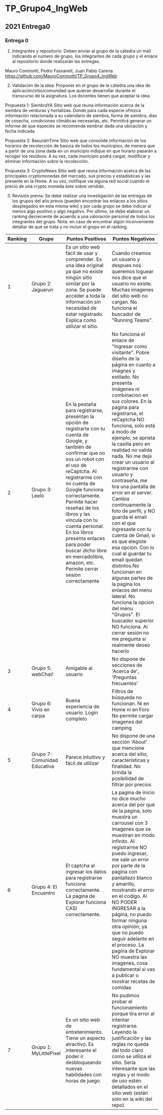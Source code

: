 # TP_Grupo4_IngWeb

## 2021 Entrega0

### Entrega 0
1. Integrantes y repositorio: Deben enviar al grupo de la cátedra un mail indicando el número de grupo, los integrantes de cada grupo y el enlace al repositorio donde realizarán las entregas.

Mauro Cominotti, Pedro Fassaneli, Juan Pablo Carena
https://github.com/MauroCominotti/TP_Grupo4_IngWeb

2. Validación de la idea: Proponer en el grupo de la cátedra una idea de aplicación/sitio/comunidad que quieran desarrollar durante el transcurso de la asignatura. Los docentes tienen que aceptar la idea.

Propuesta 1: SiembraYA
Sitio web que reuna información acerca de la siembra de verduras y hortalizas.
Donde para cada especie ofrezca información relacionada a su calendario de siembra, forma de siembra, días de cosecha, condiciones climáticas necesarias, etc.
Permitirá generar un informe de que especies se recomienda sembrar dada una ubicación y fecha indicada 

Propuesta 2: BasuraInTime
Sitio web que consolide información de los horarios de recolección de basura de todos los municipios, de manera que a partir de una zona dada en un municipio indique en que horario pasarán a recoger los residuos. A su vez, cada municipio podrá cargar, modificar y eliminar información sobre la recolección.

Propuesta 3: CryptoNews
Sitio web que reuna información acerca de las principales cryptomonedas del mercado, sus precios y estadísticas y las presente en la Home. A su vez, notifique vía alguna red social cuando el precio de una crypto moneda este sobre vendido. 


3. Revisión previa: Se debe realizar una investigación de las entregas de los grupos del año previo (pueden encontrar los enlaces a los sitios desplegados en esta misma wiki) y por cada grupo se debe indicar al menos algo positivo y algo negativo. Por último, se debe elaborar un ranking decreciente de acuerdo a una valoración personal de todos los integrantes del grupo. Nota: en caso de encontrar algún inconveniente detallar de qué se trata y no incluir el grupo en el ranking.

| Ranking | Grupo | Puntos Positivos | Puntos Negativos |
| --- | --- | --- | --- |
| 1 | Grupo 2: Jaguarun | Es un sitio web fácil de usar y comprender. Es una idea original ya que no existe ningún sitio similar por la zona. Se puede acceder a toda la información sin necesidad de estar registrado. Explica como utilizar el sitio. | Cuando creamos un usuario y despues nos queremos loguear nos dice que el usuario no existe. Muchas imagenes del sitio web no cargan. No funciona el buscador de "Running Teams". |
| 2 | Grupo 3: Leelo | En la pestaña para registrarse, presentan la opción de registrarte con tu cuenta de Google, y también de confirmar que no sos un robot con el uso de reCaptcha. Al registrarme con mi cuenta de Google funciona correctamente. Permite hacer reseñas de los libros y las vincula con tu cuenta personal. En los libros presenta enlaces para poder buscar dicho libre en mercadolibre, amazon, etc. Permite cerrar sesión correctamente | No funciona el enlace de "Ingresar como visitante". Pobre diseño de la página en cuanto a imágnes y estilado. No presenta imágenes ni combinacion en sus colores. En la página para registrarse, el reCaptcha NO funciona, solo está a modo de ejemplo, se aprieta la casilla pero en realidad no valida nada. No me deja crear un usuario al registrarme con usuario y contraseña, me tira una pantalla de error en el server. Cambia continuamente la foto de perfil, y NO guarda el email con el que ingresaste con tu cuenta de Gmail, si es que elegiste esa opcion. Con lo cual al guardar tu email quedan distintos.No funcionan en algunas partes de la pagina los enlaces del menu lateral. No funciona la opcion del menu "Grupos". El buscador superior NO funciona. Al cerrar sesión no me pregunta si realmente deseo hacerlo |
| 3 | Grupo 5: webChat! | Amigable al usuario | No dispone de secciones de 'Acerca de', 'Preguntas frecuentes' |
| 4 | Grupo 6: Vivis en carpa | Buena experiencia de usuario. Login completo | Filtros de búsqueda no funcionan. Ni en Home ni en Foro No permite cargar imagenes del camping |
| 5 | Grupo 7: Comunidad Educativa | Parece intuitivo y fácil de utilizar | No dispone de una sección 'About' que mencione acerca del sitio, características y finalidad. No brinda la posibilidad de filtrar por precios |
| 6 | Grupo 4: El Encuentro | El captcha al ingresar los datos para registrarse funciona correctamente. La pagina de Explorar funciona CASI correctamente. | La pagina de inicio no dice mucho acerca del por qué de la pagina, solo muestra un carrousel con 3 imagenes que se muestran en modo infinito. Al registrarme NO puedo ingresar, me sale un error por parte de la pagina con pantallazo blanco y amarillo, mostrando el error en el codigo. Al NO PODER INGRESAR a la página, no puedo formar ninguna otra opinión, ya que no puedo seguir adelante en el proceso. La pagina de Explorar NO muestra las imagenes, cosa fundamental si vas a publicar o mostrar recetas de comidas |
| 7 | Grupo 1: MyLittlePixel | Es un sitio web de entretenimiento. Tiene un aspecto atractivo. Es interesante el poder ir desbloqueando nuevas habilidades con horas de juego.  | No pudimos probar el funcionamiento porque tira error al intentar registrarse. Leyendo la justificación y las reglas no queda del todo claro como se utiliza el sitio. Sería interesante que las reglas y el modo de uso estén detallados en el sitio web (están solo en la wiki del repo). |

### 